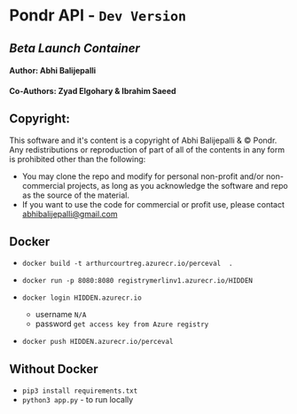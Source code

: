 # Pondr API - `Dev Version`
*Beta Launch Container*
----
#### Author: Abhi Balijepalli
#### Co-Authors: Zyad Elgohary & Ibrahim Saeed
## Copyright: 
This software and it's content is a copyright of Abhi Balijepalli & © Pondr. Any redistributions or reproduction of part of all of the contents in any form is prohibited other than the following: 
- You may clone the repo and modify for personal non-profit and/or non-commercial projects, as long as you acknowledge the software and repo as the source of the material.
- If you want to use the code for commercial or profit use, please contact abhibalijepalli@gmail.com


## Docker 
- `docker build -t arthurcourtreg.azurecr.io/perceval  . `
- `docker run -p 8080:8080 registrymerlinv1.azurecr.io/HIDDEN `

- `docker login HIDDEN.azurecr.io`
  - username `N/A`
  - password `get access key from Azure registry`
- `docker push HIDDEN.azurecr.io/perceval`

## Without Docker
- `pip3 install requirements.txt`
- `python3 app.py` - to run locally

